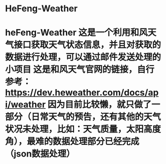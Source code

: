 # HeFeng-Weather
# heFeng-Weather 这是一个利用和风天气接口获取天气状态信息，并且对获取的数据进行处理，可以通过邮件发送处理的小项目 这是和风天气官网的链接，自行参考：https://dev.heweather.com/docs/api/weather 因为目前比较懒，就只做了一部分（日常天气的预告，还有其他的天气状况未处理，比如：天气质量，太阳高度角），最难的数据处理部分已经完成（json数据处理）
